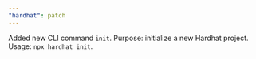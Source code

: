 ```yaml
---
"hardhat": patch
---
```


Added new CLI command `init`. Purpose: initialize a new Hardhat project. Usage: `npx hardhat init`.
